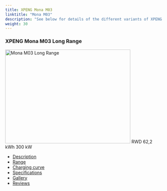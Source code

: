 ```yaml
---
title: XPENG Mona M03
linktitle: "Mona M03"
description: "See below for details of the different variants of XPENG Mona M03"
weight: 30
---
```

<!-- markdownlint-disable MD033 -->
<!-- markdownlint-disable MD010 -->
<div class="container p-3 mb-4 bg-body-tertiary rounded border">
<h3>XPENG Mona M03 Long Range</h3>
	<div class="row">
		<div class="col col-12 col-md-6">
			<a href="mona_m03_long_range/"><img src="https://media.evkx.net/multimedia/models/xpeng/mona_m03/mona_m03_long_range/main_1_xst.jpg" class="img-fluid" width="400px" height="300px" alt="Mona M03 Long Range" ></a>
<i class="bi bi-record2-fill"></i> RWD <i class="bi bi-battery-full"></i> 62,2 kWh <i class="bi bi-ev-station"></i> 300 kW 
		</div>
		<div class="col col-12 col-md-6">
			<ul class="list-group list-group-flush">
				<li class="list-group-item list-group-item-action"><a href="mona_m03_long_range/" class="text-decoration-none text-black"><i class="bi-car-front"></i> Description</a></li>
				<li class="list-group-item list-group-item-action"><a href="mona_m03_long_range/rangeandconsumption/" class="text-decoration-none text-black" ><i class="bi-file-earmark-bar-graph"></i> Range</a></li>
				<li class="list-group-item list-group-item-action"><a href="mona_m03_long_range/chargingcurve/" class="text-decoration-none text-black" ><i class="bi-battery-charging"></i> Charging curve</a></li>
				<li class="list-group-item list-group-item-action"><a href="mona_m03_long_range/specifications/" class="text-decoration-none text-black" ><i class="bi-layout-text-sidebar-reverse"></i> Specifications</a></li>
				<li class="list-group-item list-group-item-action"><a href="mona_m03_long_range/gallery/" class="text-decoration-none text-black" ><i class="bi-images"></i> Gallery</a></li>
				<li class="list-group-item list-group-item-action"><a href="mona_m03_long_range/reviews/" class="text-decoration-none text-black" ><i class="bi-person-video2"></i> Reviews</a></li>
			</ul>
		</div>
	</div>
</div>
